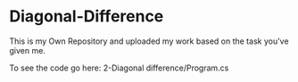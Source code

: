 # Diagonal-Difference

This is my Own Repository and uploaded my work based on the task you've given me.

To see the code go here: 2-Diagonal difference/Program.cs

